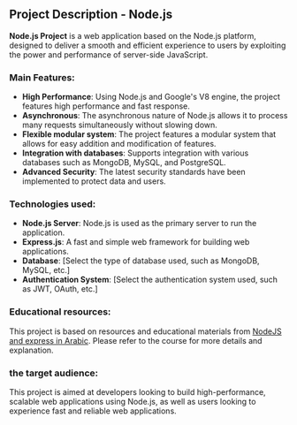 ## Project Description - Node.js

**Node.js Project** is a web application based on the Node.js platform, designed to deliver a smooth and efficient experience to users by exploiting the power and performance of server-side JavaScript.

### Main Features:
- **High Performance**: Using Node.js and Google's V8 engine, the project features high performance and fast response.
- **Asynchronous**: The asynchronous nature of Node.js allows it to process many requests simultaneously without slowing down.
- **Flexible modular system**: The project features a modular system that allows for easy addition and modification of features.
- **Integration with databases**: Supports integration with various databases such as MongoDB, MySQL, and PostgreSQL.
- **Advanced Security**: The latest security standards have been implemented to protect data and users.

### Technologies used:
- **Node.js Server**: Node.js is used as the primary server to run the application.
- **Express.js**: A fast and simple web framework for building web applications.
- **Database**: [Select the type of database used, such as MongoDB, MySQL, etc.]
- **Authentication System**: [Select the authentication system used, such as JWT, OAuth, etc.]

### Educational resources:
This project is based on resources and educational materials from [NodeJS and express in Arabic](https://www.youtube.com/playlist?list=PLQtNtS-WfRa8OF9juY3k6WUWayMfDKHK2). Please refer to the course for more details and explanation.

### the target audience:
This project is aimed at developers looking to build high-performance, scalable web applications using Node.js, as well as users looking to experience fast and reliable web applications.
